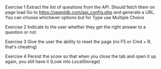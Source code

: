 Exercise 1
Extract the list of questions from the API. Should fetch them on page load
Go to https://opentdb.com/api_config.php and generate a URL. You can choose whichever options but for Type use Multiple Choice

Exercise 2
Indicate to the user whether they get the right answer to a question or not

Exercise 3
Give the user the ability to reset the page (no F5 or Cmd + R, that's cheating)

Exercise 4
Persist the score so that when you close the tab and open it up again, you still have it (Look into LocalStorage)
